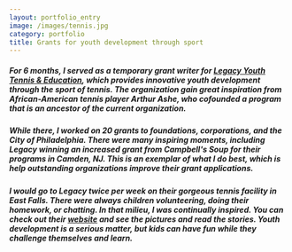 ```yaml
---
layout: portfolio_entry
image: /images/tennis.jpg
category: portfolio
title: Grants for youth development through sport
---
```


##### For 6 months, I served as a temporary grant writer for [Legacy Youth Tennis & Education](http://www.legacyyte.org), which provides innovative youth development through the sport of tennis. The organization gain great inspiration from African-American tennis player Arthur Ashe, who cofounded a program that is an ancestor of the current organization. 

##### While there, I worked on 20 grants to foundations, corporations, and the City of Philadelphia. There were many inspiring moments, including Legacy winning an increased grant from Campbell's Soup for their programs in Camden, NJ. This is an exemplar of what I do best, which is help outstanding organizations improve their grant applications. 

##### I would go to Legacy twice per week on their gorgeous tennis facility in East Falls. There were always children volunteering, doing their homework, or chatting. In that milieu, I was continually inspired. You can check out their [website](http://www.legacyyte.org) and see the pictures and read the stories. Youth development is a serious matter, but kids can have fun while they challenge themselves and learn.
